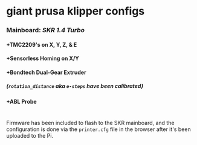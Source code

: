 # giant prusa klipper configs
### **Mainboard**: *SKR 1.4 Turbo*
#### +TMC2209's on X, Y, Z, & E
#### +Sensorless Homing on X/Y
#### +Bondtech Dual-Gear Extruder
  ##### (`rotation_distance` aka `e-steps` have been calibrated)
#### +ABL Probe

#
Firmware has been included to flash to the SKR mainboard, and the configuration is done via the `printer.cfg` file in the browser after it's been uploaded to the Pi.
